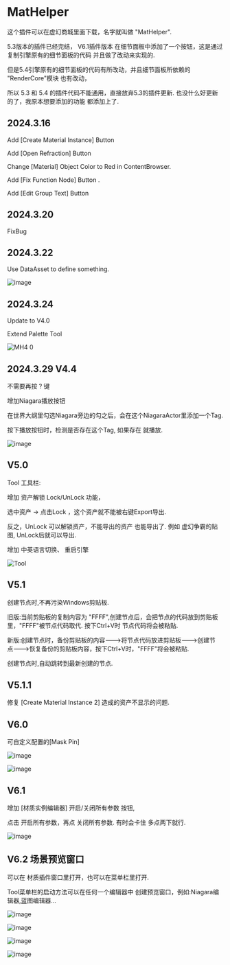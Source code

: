 # MatHelper

这个插件可以在虚幻商城里面下载，名字就叫做 "MatHelper".

5.3版本的插件已经完结， V6.1插件版本 在细节面板中添加了一个按钮，这是通过复制引擎原有的细节面板的代码 并且做了改动来实现的.

但是5.4引擎原有的细节面板的代码有所改动，并且细节面板所依赖的 "RenderCore"模块 也有改动，

所以 5.3 和 5.4 的插件代码不能通用，直接放弃5.3的插件更新.  也没什么好更新的了，我原本想要添加的功能 都添加上了.


## 2024.3.16

Add [Create Material Instance] Button

Add [Open Refraction] Button

Change [Material] Object Color to Red in ContentBrowser.

Add [Fix Function Node] Button .

Add [Edit Group Text] Button

## 2024.3.20

FixBug

## 2024.3.22

Use DataAsset to define something.

![image](https://github.com/AKaKLya/MatHelper/assets/67385510/2ffd15de-3c32-415c-85be-1bab28354c23)


## 2024.3.24  
Update to V4.0

Extend Palette Tool

![MH4 0](https://github.com/AKaKLya/MatHelper/assets/67385510/f4098347-383d-4a80-919a-dd5b1996ca0b)

## 2024.3.29 V4.4
不需要再按 ? 键

增加Niagara播放按钮

在世界大纲里勾选Niagara旁边的勾之后，会在这个NiagaraActor里添加一个Tag.

按下播放按钮时，检测是否存在这个Tag, 如果存在 就播放.

![image](https://github.com/AKaKLya/MatHelper/assets/67385510/0288b9f7-5df1-44cd-bd6c-54c824268f6c)

## V5.0
Tool 工具栏: 

增加 资产解锁 Lock/UnLock 功能， 

选中资产 -> 点击Lock ，这个资产就不能被右键Export导出.

反之，UnLock 可以解锁资产，不能导出的资产 也能导出了. 例如 虚幻争霸的贴图, UnLock后就可以导出.

增加 中英语言切换、 重启引擎


![Tool](https://github.com/AKaKLya/MatHelper/assets/67385510/b671552f-21a5-4680-9a17-a0df048bcdc9)


## V5.1

创建节点时,不再污染Windows剪贴板.

旧版:当前剪贴板的复制内容为 "FFFF",创建节点后，会把节点的代码放到剪贴板里，"FFFF"被节点代码取代. 按下Ctrl+V时 节点代码将会被粘贴.

新版:创建节点时，备份剪贴板的内容--->将节点代码放进剪贴板--->创建节点--->恢复备份的剪贴板内容，按下Ctrl+V时，"FFFF"将会被粘贴.

创建节点时,自动跳转到最新创建的节点.


## V5.1.1

修复 [Create Material Instance 2] 造成的资产不显示的问题.


## V6.0 

可自定义配置的[Mask Pin]

![image](https://github.com/AKaKLya/MatHelper/assets/67385510/d964a077-522e-4564-b3a1-0a7ac710144a)

![image](https://github.com/AKaKLya/MatHelper/assets/67385510/f602eb33-7b6b-4634-be03-de1baed0d14b)

## V6.1 

增加 [材质实例编辑器] 开启/关闭所有参数 按钮,

点击 开启所有参数，再点 关闭所有参数. 有时会卡住 多点两下就行.


![image](https://github.com/AKaKLya/MatHelper/assets/67385510/5057d5ad-8d1e-4525-8788-c881fb9d4119)


## V6.2 场景预览窗口

可以在 材质插件窗口里打开，也可以在菜单栏里打开.

Tool菜单栏的启动方法可以在任何一个编辑器中 创建预览窗口，例如:Niagara编辑器,蓝图编辑器...


![image](https://github.com/AKaKLya/MatHelper/assets/67385510/0ed47448-e31e-4382-bc3a-ffcbee9cfadc)

![image](https://github.com/AKaKLya/MatHelper/assets/67385510/350fedc3-ddb6-421a-ad40-39cf31cb8a1d)



![image](https://github.com/AKaKLya/MatHelper/assets/67385510/273de50a-e298-44a8-8d92-228085c4cfe6)

![image](https://github.com/AKaKLya/MatHelper/assets/67385510/10bea428-96f8-4b54-a8fa-57d27c96def7)

